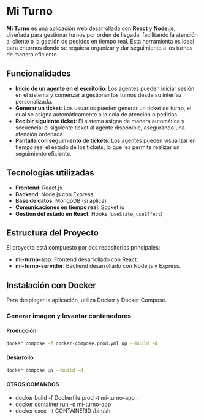 # Mi Turno

**Mi Turno** es una aplicación web desarrollada con **React** y **Node.js**, diseñada para gestionar turnos por orden de llegada, facilitando la atención al cliente o la gestión de pedidos en tiempo real. Esta herramienta es ideal para entornos donde se requiera organizar y dar seguimiento a los turnos de manera eficiente.

## Funcionalidades

- **Inicio de un agente en el escritorio**: Los agentes pueden iniciar sesión en el sistema y comenzar a gestionar los turnos desde su interfaz personalizada.
- **Generar un ticket**: Los usuarios pueden generar un ticket de turno, el cual se asigna automáticamente a la cola de atención o pedidos.
- **Recibir siguiente ticket**: El sistema asigna de manera automática y secuencial el siguiente ticket al agente disponible, asegurando una atención ordenada.
- **Pantalla con seguimiento de tickets**: Los agentes pueden visualizar en tiempo real el estado de los tickets, lo que les permite realizar un seguimiento eficiente.

## Tecnologías utilizadas

- **Frontend**: React.js
- **Backend**: Node.js con Express
- **Base de datos**: MongoDB (si aplica)
- **Comunicaciones en tiempo real**: Socket.io
- **Gestión del estado en React**: Hooks (`useState`, `useEffect`)

## Estructura del Proyecto

El proyecto está compuesto por dos repositorios principales:

- **mi-turno-app**: Frontend desarrollado con React.
- **mi-turno-servidor**: Backend desarrollado con Node.js y Express.

## Instalación con Docker

Para desplegar la aplicación, utiliza Docker y Docker Compose.

### Generar imagen y levantar contenedores
#### Producción
```sh
docker compose -f docker-compose.prod.yml up --build -d
```

#### Desarrollo
```sh
docker compose up --build -d 
```


#### OTROS COMANDOS
- docker build -f Dockerfile.prod -t  mi-turno-app .
- docker container run -d mi-turno-app
- docker exec -it CONTAINERID /bin/sh
